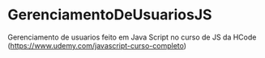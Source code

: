 # GerenciamentoDeUsuariosJS
Gerenciamento de usuarios feito em Java Script no curso de JS da HCode (https://www.udemy.com/javascript-curso-completo)
